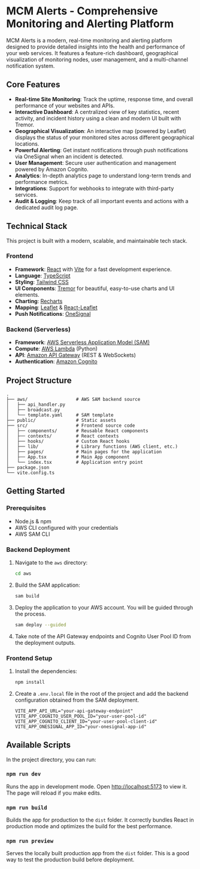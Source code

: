 # MCM Alerts - Comprehensive Monitoring and Alerting Platform

MCM Alerts is a modern, real-time monitoring and alerting platform designed to provide detailed insights into the health and performance of your web services. It features a feature-rich dashboard, geographical visualization of monitoring nodes, user management, and a multi-channel notification system.

## Core Features

*   **Real-time Site Monitoring**: Track the uptime, response time, and overall performance of your websites and APIs.
*   **Interactive Dashboard**: A centralized view of key statistics, recent activity, and incident history using a clean and modern UI built with Tremor.
*   **Geographical Visualization**: An interactive map (powered by Leaflet) displays the status of your monitored sites across different geographical locations.
*   **Powerful Alerting**: Get instant notifications through push notifications via OneSignal when an incident is detected.
*   **User Management**: Secure user authentication and management powered by Amazon Cognito.
*   **Analytics**: In-depth analytics page to understand long-term trends and performance metrics.
*   **Integrations**: Support for webhooks to integrate with third-party services.
*   **Audit & Logging**: Keep track of all important events and actions with a dedicated audit log page.

## Technical Stack

This project is built with a modern, scalable, and maintainable tech stack.

### Frontend

*   **Framework**: [React](https://reactjs.org/) with [Vite](https://vitejs.dev/) for a fast development experience.
*   **Language**: [TypeScript](https://www.typescriptlang.org/)
*   **Styling**: [Tailwind CSS](https://tailwindcss.com/)
*   **UI Components**: [Tremor](https://www.tremor.so/) for beautiful, easy-to-use charts and UI elements.
*   **Charting**: [Recharts](https://recharts.org/)
*   **Mapping**: [Leaflet](https://leafletjs.com/) & [React-Leaflet](https://react-leaflet.js.org/)
*   **Push Notifications**: [OneSignal](https://onesignal.com/)

### Backend (Serverless)

*   **Framework**: [AWS Serverless Application Model (SAM)](https://aws.amazon.com/serverless/sam/)
*   **Compute**: [AWS Lambda](https://aws.amazon.com/lambda/) (Python)
*   **API**: [Amazon API Gateway](https://aws.amazon.com/api-gateway/) (REST & WebSockets)
*   **Authentication**: [Amazon Cognito](https://aws.amazon.com/cognito/)

## Project Structure

```
.
├── aws/                  # AWS SAM backend source
│   ├── api_handler.py
│   ├── broadcast.py
│   └── template.yaml     # SAM template
├── public/               # Static assets
├── src/                  # Frontend source code
│   ├── components/       # Reusable React components
│   ├── contexts/         # React contexts
│   ├── hooks/            # Custom React hooks
│   ├── lib/              # Library functions (AWS client, etc.)
│   ├── pages/            # Main pages for the application
│   ├── App.tsx           # Main App component
│   └── index.tsx         # Application entry point
├── package.json
└── vite.config.ts
```

## Getting Started

### Prerequisites

*   Node.js & npm
*   AWS CLI configured with your credentials
*   AWS SAM CLI

### Backend Deployment

1.  Navigate to the `aws` directory:
    ```bash
    cd aws
    ```
2.  Build the SAM application:
    ```bash
    sam build
    ```
3.  Deploy the application to your AWS account. You will be guided through the process.
    ```bash
    sam deploy --guided
    ```
4.  Take note of the API Gateway endpoints and Cognito User Pool ID from the deployment outputs.

### Frontend Setup

1.  Install the dependencies:
    ```bash
    npm install
    ```
2.  Create a `.env.local` file in the root of the project and add the backend configuration obtained from the SAM deployment.
    ```
    VITE_APP_API_URL="your-api-gateway-endpoint"
    VITE_APP_COGNITO_USER_POOL_ID="your-user-pool-id"
    VITE_APP_COGNITO_CLIENT_ID="your-user-pool-client-id"
    VITE_APP_ONESIGNAL_APP_ID="your-onesignal-app-id"
    ```

## Available Scripts

In the project directory, you can run:

### `npm run dev`

Runs the app in development mode. Open [http://localhost:5173](http://localhost:5173) to view it. The page will reload if you make edits.

### `npm run build`

Builds the app for production to the `dist` folder. It correctly bundles React in production mode and optimizes the build for the best performance.

### `npm run preview`

Serves the locally built production app from the `dist` folder. This is a good way to test the production build before deployment.
